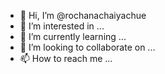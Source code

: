 - 👋 Hi, I’m @rochanachaiyachue
- 👀 I’m interested in ...
- 🌱 I’m currently learning ...
- 💞️ I’m looking to collaborate on ...
- 📫 How to reach me ...

<!---
rochanachaiyachue/rochanachaiyachue is a ✨ special ✨ repository because its `README.md` (this file) appears on your GitHub profile.
You can click the Preview link to take a look at your changes.
--->
